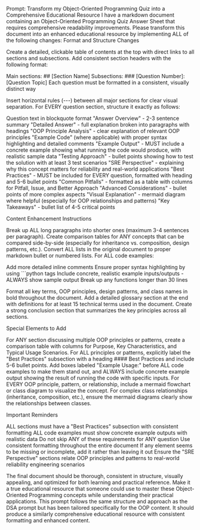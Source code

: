Prompt: Transform my Object-Oriented Programming Quiz into a Comprehensive Educational Resource
I have a markdown document containing an Object-Oriented Programming Quiz Answer Sheet that requires comprehensive readability improvements. Please transform this document into an enhanced educational resource by implementing ALL of the following changes:
Format and Structure Changes

Create a detailed, clickable table of contents at the top with direct links to all sections and subsections.
Add consistent section headers with the following format:

Main sections: ## [Section Name]
Subsections: ### [Question Number]: [Question Topic]
Each question must be formatted in a consistent, visually distinct way


Insert horizontal rules (---) between all major sections for clear visual separation.
For EVERY question section, structure it exactly as follows:

Question text in blockquote format
"Answer Overview" - 2-3 sentence summary
"Detailed Answer" - full explanation broken into paragraphs with headings
"OOP Principle Analysis" - clear explanation of relevant OOP principles
"Example Code" (where applicable) with proper syntax highlighting and detailed comments
"Example Output" - MUST include a concrete example showing what running the code would produce, with realistic sample data
"Testing Approach" - bullet points showing how to test the solution with at least 3 test scenarios
"SRE Perspective" - explaining why this concept matters for reliability and real-world applications
"Best Practices" - MUST be included for EVERY question, formatted with heading and 5-6 bullet points
"Common Pitfalls" - formatted as a table with columns for Pitfall, Issue, and Better Approach
"Advanced Considerations" - bullet points of more complex aspects
"Visual Explanation" - mermaid diagram where helpful (especially for OOP relationships and patterns)
"Key Takeaways" - bullet list of 4-5 critical points



Content Enhancement Instructions

Break up ALL long paragraphs into shorter ones (maximum 3-4 sentences per paragraph).
Create comparison tables for ANY concepts that can be compared side-by-side (especially for inheritance vs. composition, design patterns, etc.).
Convert ALL lists in the original document to proper markdown bullet or numbered lists.
For ALL code examples:

Add more detailed inline comments
Ensure proper syntax highlighting by using ```python tags
Include concrete, realistic example inputs/outputs - ALWAYS show sample output
Break up any functions longer than 30 lines


Format all key terms, OOP principles, design patterns, and class names in bold throughout the document.
Add a detailed glossary section at the end with definitions for at least 15 technical terms used in the document.
Create a strong conclusion section that summarizes the key principles across all sections.

Special Elements to Add

For ANY section discussing multiple OOP principles or patterns, create a comparison table with columns for Purpose, Key Characteristics, and Typical Usage Scenarios.
For ALL principles or patterns, explicitly label the "Best Practices" subsection with a heading #### Best Practices and include 5-6 bullet points.
Add boxes labeled "Example Usage:" before ALL code examples to make them stand out, and ALWAYS include concrete example output showing the result of running the code with specific inputs.
For EVERY OOP principle, pattern, or relationship, include a mermaid flowchart or class diagram to visualize the concept.
For complex class relationships (inheritance, composition, etc.), ensure the mermaid diagrams clearly show the relationships between classes.

Important Reminders

ALL sections must have a "Best Practices" subsection with consistent formatting
ALL code examples must show concrete example outputs with realistic data
Do not skip ANY of these requirements for ANY question
Use consistent formatting throughout the entire document
If any element seems to be missing or incomplete, add it rather than leaving it out
Ensure the "SRE Perspective" sections relate OOP principles and patterns to real-world reliability engineering scenarios

The final document should be thorough, consistent in structure, visually appealing, and optimized for both learning and practical reference. Make it a true educational resource that someone could use to master these Object-Oriented Programming concepts while understanding their practical applications.
This prompt follows the same structure and approach as the DSA prompt but has been tailored specifically for the OOP content. It should produce a similarly comprehensive educational resource with consistent formatting and enhanced content.